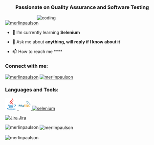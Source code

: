 
<h3 align="center">Passionate on Quality Assurance and Software Testing</h3>
<img align="right" alt="coding" width="400" src="https://camo.githubusercontent.com/374987f773148e46b1851b9e3bc4bf71b182562dd002620ef3e4263cb3997130/68747470733a2f2f6d69726f2e6d656469756d2e636f6d2f6d61782f3837352f312a7164415731546a434e353768316c6275757a766368672e676966">
<p align="left"> <a href="https://twitter.com/merlinpaulson" target="blank"><img src="https://img.shields.io/twitter/follow/merlinpaulson?logo=twitter&style=for-the-badge" alt="merlinpaulson" /></a> </p>

- 🌱 I’m currently learning **Selenium**

- 💬 Ask me about **anything, will reply if I know about it**

- 📫 How to reach me ****

<h3 align="left">Connect with me:</h3>
<p align="left">
<a href="https://twitter.com/merlinpaulson" target="blank"><img align="center" src="https://raw.githubusercontent.com/rahuldkjain/github-profile-readme-generator/master/src/images/icons/Social/twitter.svg" alt="merlinpaulson" height="30" width="40" /></a>
<a href="https://linkedin.com/in/merlinpaulson" target="blank"><img align="center" src="https://raw.githubusercontent.com/rahuldkjain/github-profile-readme-generator/master/src/images/icons/Social/linked-in-alt.svg" alt="merlinpaulson" height="30" width="40" /></a>
</p>

<h3 align="left">Languages and Tools:</h3>
<p align="left"> <a href="https://www.java.com" target="_blank" rel="noreferrer"> <img src="https://raw.githubusercontent.com/devicons/devicon/master/icons/java/java-original.svg" alt="java" width="40" height="40"/> </a> <a href="https://www.mysql.com/" target="_blank" rel="noreferrer"> <img src="https://raw.githubusercontent.com/devicons/devicon/master/icons/mysql/mysql-original-wordmark.svg" alt="mysql" width="40" height="40"/> </a> <a href="https://www.selenium.dev" target="_blank" rel="noreferrer"> <img src="https://raw.githubusercontent.com/detain/svg-logos/780f25886640cef088af994181646db2f6b1a3f8/svg/selenium-logo.svg" alt="selenium" width="40" height="40"/> </a> </p>
 <a href="https://www.atlassian.com/software/jira" target="_blank" rel="noreferrer">
    <img src="URL_TO_JIRA_ICON" alt="Jira" width="40" height="40"/> Jira
  </a>
  </a>

<p><img align="left" src="https://github-readme-stats.vercel.app/api/top-langs?username=merlinpaulson&show_icons=true&locale=en&layout=compact" alt="merlinpaulson" /></p>

<p>&nbsp;<img align="center" src="https://github-readme-stats.vercel.app/api?username=merlinpaulson&show_icons=true&locale=en" alt="merlinpaulson" /></p>

<p><img align="center" src="https://github-readme-streak-stats.herokuapp.com/?user=merlinpaulson&" alt="merlinpaulson" /></p>
